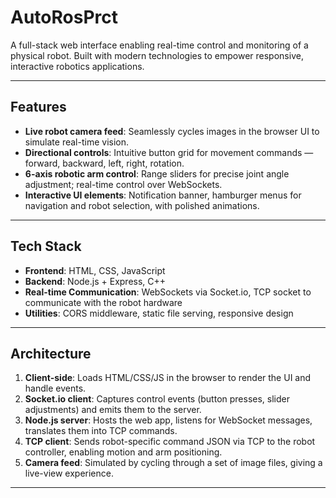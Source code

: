 # AutoRosPrct

A full-stack web interface enabling real-time control and monitoring of a physical robot. Built with modern technologies to empower responsive, interactive robotics applications.

---

## Features

- **Live robot camera feed**: Seamlessly cycles images in the browser UI to simulate real-time vision.  
- **Directional controls**: Intuitive button grid for movement commands — forward, backward, left, right, rotation.  
- **6-axis robotic arm control**: Range sliders for precise joint angle adjustment; real-time control over WebSockets.  
- **Interactive UI elements**: Notification banner, hamburger menus for navigation and robot selection, with polished animations.

---

## Tech Stack

- **Frontend**: HTML, CSS, JavaScript  
- **Backend**: Node.js + Express, C++
- **Real-time Communication**: WebSockets via Socket.io, TCP socket to communicate with the robot hardware  
- **Utilities**: CORS middleware, static file serving, responsive design

---

## Architecture

1. **Client-side**: Loads HTML/CSS/JS in the browser to render the UI and handle events.  
2. **Socket.io client**: Captures control events (button presses, slider adjustments) and emits them to the server.  
3. **Node.js server**: Hosts the web app, listens for WebSocket messages, translates them into TCP commands.  
4. **TCP client**: Sends robot-specific command JSON via TCP to the robot controller, enabling motion and arm positioning.  
5. **Camera feed**: Simulated by cycling through a set of image files, giving a live-view experience.

---


